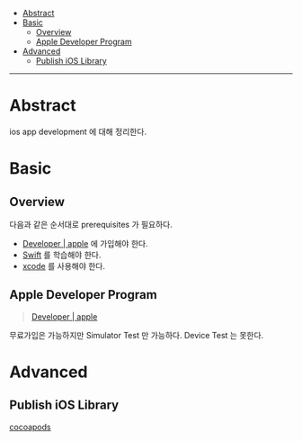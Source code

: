 - [Abstract](#abstract)
- [Basic](#basic)
  - [Overview](#overview)
  - [Apple Developer Program](#apple-developer-program)
- [Advanced](#advanced)
  - [Publish iOS Library](#publish-ios-library)

----

# Abstract

ios app development 에 대해 정리한다.

# Basic

## Overview

다음과 같은 순서대로 prerequisites 가 필요하다.

* [Developer | apple](https://developer.apple.com/account/) 에 가입해야 한다.
* [Swift](/swift/README.md) 를 학습해야 한다.
* [xcode](/xcode/README.md) 를 사용해야 한다.

## Apple Developer Program

> [Developer | apple](https://developer.apple.com/account/)

무료가입은 가능하지만 Simulator Test 만 가능하다. Device Test 는 못한다.

# Advanced

## Publish iOS Library

[cocoapods](/cocoapods/README.md)
